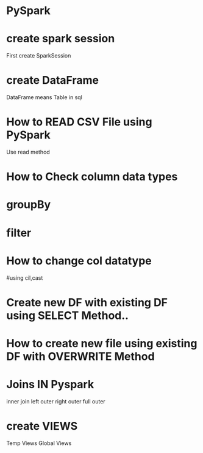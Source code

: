 # PySpark 
# create spark session
First create SparkSession
# create DataFrame
DataFrame means Table in sql
# How to READ CSV File using PySpark

Use read method 
# How to Check column data types

# groupBy 
# filter 
# How to change col datatype
#using cil,cast 

# Create new DF with existing DF using SELECT Method..

# How to create new file using existing DF with OVERWRITE Method
# Joins IN Pyspark
inner join
left outer
right outer
full outer

# create VIEWS
Temp Views
Global Views





